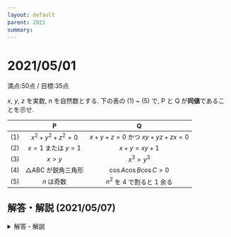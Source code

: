 ```yaml
---
layout: default
parent: 2021
summary: 
---
```


# 2021/05/01

満点:50点 / 目標:35点

$x$, $y$, $z$ を実数, $n$ を自然数とする. 下の表の (1) ~ (5) で, $\mathrm{P}$ と $\mathrm{Q}$ が**同値**であることを示せ.

||$\mathrm{P}$|$\mathrm{Q}$|
|:-:|:-:|:-:|
|(1)|$x^2+y^2+z^2=0$|$x+y+z=0$ かつ $xy+yz+zx=0$|
|(2)|$x=1$ または $y=1$|$x+y=xy+1$|
|(3)|$x>y$|$x^3>y^3$|
|(4)|$\triangle \mathrm{ABC}$ が鋭角三角形|$\cos A \cos B \cos C > 0$|
|(5)|$n$ は奇数|$n^2$ を $4$ で割ると $1$ 余る|

<div style="page-break-before:always"></div>

## 解答・解説 (2021/05/07)

<details markdown="1">
<summary>解答・解説</summary>

ストレートな論証の問題です. 実際の問題では「同値であることを示せ」「～であるための必要十分条件を求めよ」「～となる条件を求めよ」などと聞かれますが, どれもやることは同じです.

### 同値変形について
同値であることを示すためには, $\mathrm{P} \Rightarrow \mathrm{Q}$ と $\mathrm{Q} \Rightarrow \mathrm{P}$ がどちらも成り立つことを述べなければなりません. ここで押さえておきたいのが, **同値変形**です. 

$$ 3x-1 = -2x+4 \ \Leftrightarrow \  x = 1 $$

これは中学 1 年生で学習した 1 次方程式ですが, 両矢印が成り立っています. したがってこれは同値変形です.

$$ x = \sqrt{7} \ \Rightarrow \ x^2 = 7 $$

これは中学 3 年生で学習した平方根の計算ですが, **左方向の矢印が成り立っていません**. どうすれば両方向の矢印が成り立つでしょうか？

$$ x = \pm \sqrt{7} \ \Leftrightarrow \ x^2 = 7 $$

これなら良さそうですね. 中学 3 年で必死に計算練習したでしょうから, 覚えていると思います.

$$ x = \sqrt{7} \ \Leftrightarrow \ x^2 = 7,\ x>0 $$

これもアリです. $x$ が正だと制限しておけば問題ないですね.

より詳しい内容があるので, ここで一読することを強くおすすめします.<br>
[【高校数学I】代表的な同値変形8パターンとその証明（高校数学最重要事項）](https://examist.jp/mathematics/class/doutihenkei/)

同値変形が正しくできることは, 自信を持って「高校数学を勉強したぞ！！」って言えるための必要条件だと思います.

### 同値記号を使っていいのか
同値記号 $\Leftrightarrow$ は特に同値性を明確にしたい場合に使用する記号のため, **同値でないのに同値記号を使ってしまうと, 大きく減点されるおそれがあります**. 式を並べて, 言葉でしっかり説明すれば大丈夫です. もちろん, とても自信があるなら使ってもかまいません.

解答例では, 流れが分かりやすいように同値記号を使っています(使ってしまいました).

![](img/mathterro_20210501.jpg)

</details>